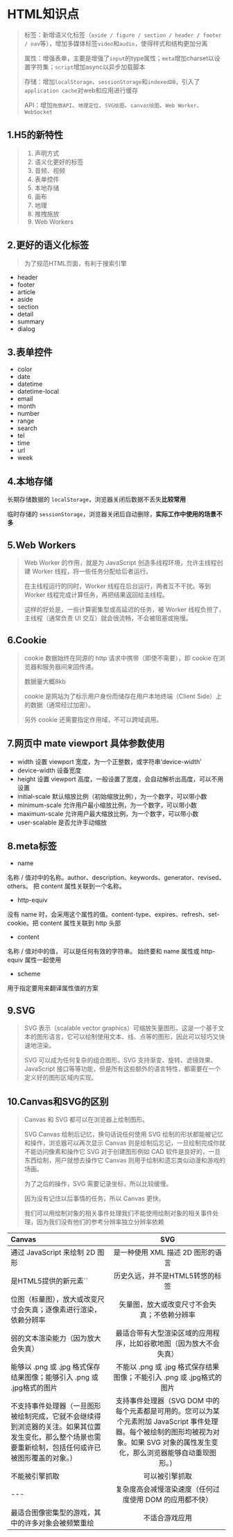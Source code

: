 # HTML知识点

> 标签：新增语义化标签（`aside / figure / section / header / footer / nav`等），增加多媒体标签`video`和`audio`，使得样式和结构更加分离
>
> 属性：增强表单，主要是增强了`input`的type属性；`meta`增加charset以设置字符集；`script`增加async以异步加载脚本
>
> 存储：增加`localStorage`、`sessionStorage`和`indexedDB`，引入了`application cache`对web和应用进行缓存
>
> API：增加`拖放API`、`地理定位`、`SVG绘图`、`canvas绘图`、`Web Worker`、`WebSocket`

## 1.H5的新特性

> 1. 声明方式
> 2. 语义化更好的标签
> 3. 音频、视频
> 4. 表单控件
> 5. 本地存储
> 6. 画布
> 7. 地理
> 8. 推拽施放
> 9. Web Workers

## 2.更好的语义化标签

> 为了规范HTML页面，有利于搜索引擎

- header
- footer
- article
- aside
- section
- detail
- summary
- dialog

## 3.表单控件

- color
- date
- datetime
- datetime-local
- email
- month
- number
- range
- search
- tel
- time
- url
- week

## 4.本地存储

长期存储数据的 `localStorage`，浏览器关闭后数据不丢失**比较常用**

临时存储的 `sessionStorage`，浏览器关闭后自动删除，**实际工作中使用的场景不多**

## 5.Web Workers

> Web Worker 的作用，就是为 JavaScript 创造多线程环境，允许主线程创建 Worker 线程，将一些任务分配给后者运行。
>
> 在主线程运行的同时，Worker 线程在后台运行，两者互不干扰。等到 Worker 线程完成计算任务，再把结果返回给主线程。
>
> 这样的好处是，一些计算密集型或高延迟的任务，被 Worker 线程负担了，主线程（通常负责 UI 交互）就会很流畅，不会被阻塞或拖慢。

## 6.Cookie

> cookie 数据始终在同源的 http 请求中携带（即使不需要），即 cookie 在浏览器和服务器间来回传递。
>
> 数据量大概8kb
>
> cookie 是网站为了标示用户身份而储存在用户本地终端（Client Side）上的数据（通常经过加密）。
>
> 另外 cookie 还需要指定作用域，不可以跨域调用。

## 7.网页中 mate viewport 具体参数使用

- width    设置 viewport 宽度，为一个正整数，或字符串‘device-width’
- device-width  设备宽度
- height   设置 viewport 高度，一般设置了宽度，会自动解析出高度，可以不用设置
- initial-scale    默认缩放比例（初始缩放比例），为一个数字，可以带小数
- minimum-scale    允许用户最小缩放比例，为一个数字，可以带小数
- maximum-scale    允许用户最大缩放比例，为一个数字，可以带小数
- user-scalable    是否允许手动缩放

##  8.meta标签

- name

名称 / 值对中的名称。author、description、keywords、generator、revised、others。 把 content 属性关联到一个名称。

- http-equiv

没有 name 时，会采用这个属性的值。content-type、expires、refresh、set-cookie。把 content 属性关联到 http 头部

- content

名称 / 值对中的值， 可以是任何有效的字符串。 始终要和 name 属性或 http-equiv 属性一起使用

- scheme

用于指定要用来翻译属性值的方案

## 9.SVG

> SVG 表示（scalable vector graphics）可缩放矢量图形。这是一个基于文本的图形语言，它可以绘制使用文本、线、点等的图形，因此可以轻巧又快速地渲染。
>
> SVG 可以成为任何复杂的组合图形。SVG 支持渐变、旋转、滤镜效果、JavaScript 接口等等功能，但是所有这些额外的语言特性，都需要在一个定义好的图形区域内实现。

## 10.Canvas和SVG的区别

> Canvas 和 SVG 都可以在浏览器上绘制图形。
>
> SVG Canvas 绘制后记忆，换句话说任何使用 SVG 绘制的形状都能被记忆和操作，浏览器可以再次显示 Canvas 则是绘制后忘记，一旦绘制完成你就不能访问像素和操作它 SVG 对于创建图形例如 CAD 软件是良好的，一旦东西绘制，用户就想去操作它 Canvas 则用于绘制和遗忘类似动漫和游戏的场画。
>
> 为了之后的操作，SVG 需要记录坐标，所以比较缓慢。
>
> 因为没有记住以后事情的任务，所以 Canvas 更快。
>
> 我们可以用绘制对象的相关事件处理我们不能使用绘制对象的相关事件处理，因为我们没有他们的参考分辨率独立分辨率依赖

| Canvas                                                       |                             SVG                              |
| :----------------------------------------------------------- | :----------------------------------------------------------: |
| 通过 JavaScript 来绘制 2D 图形                               |              是一种使用 XML 描述 2D 图形的语言               |
| 是HTML5提供的新元素``                                        |               历史久远，并不是HTML5转悠的标签                |
| 位图（标量图），放大或改变尺寸会失真；逐像素进行渲染，依赖分辨率 |         矢量图，放大或改变尺寸不会失真；不依赖分辨率         |
| 弱的文本渲染能力（因为放大会失真）                           | 最适合带有大型渲染区域的应用程序，比如谷歌地图（因为放大不会失真） |
| 能够以 .png 或 .jpg 格式保存结果图像；能够引入 .png 或 .jpg格式的图片 | 不能以 .png 或 .jpg 格式保存结果图像；不能引入 .png 或 .jpg格式的图片 |
| 不支持事件处理器（一旦图形被绘制完成，它就不会继续得到浏览器的关注。如果其位置发生变化，那么整个场景也需要重新绘制，包括任何或许已被图形覆盖的对象。） | 支持事件处理器（SVG DOM 中的每个元素都是可用的。您可以为某个元素附加 JavaScript 事件处理器。每个被绘制的图形均被视为对象。如果 SVG 对象的属性发生变化，那么浏览器能够自动重现图形。） |
| 不能被引擎抓取                                               |                        可以被引擎抓取                        |
| ---                                                          |   复杂度高会减慢渲染速度（任何过度使用 DOM 的应用都不快）    |
| 最适合图像密集型的游戏，其中的许多对象会被频繁重绘           |                        不适合游戏应用                        |
